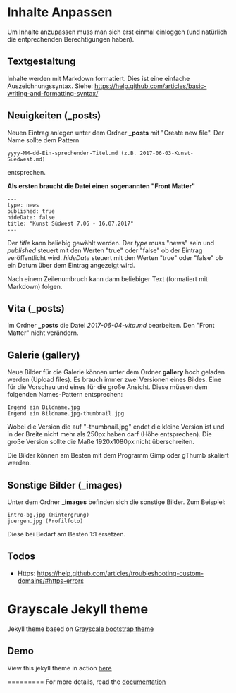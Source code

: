 Inhalte Anpassen
=========================

Um Inhalte anzupassen muss man sich erst einmal einloggen (und natürlich die entprechenden Berechtigungen haben).

## Textgestaltung 
Inhalte werden mit Markdown formatiert. Dies ist eine einfache Auszeichnungssyntax.
Siehe: https://help.github.com/articles/basic-writing-and-formatting-syntax/


## Neuigkeiten (_posts)
Neuen Eintrag anlegen unter dem Ordner **_posts** mit "Create new file". Der Name sollte dem Pattern 
```
yyyy-MM-dd-Ein-sprechender-Titel.md (z.B. 2017-06-03-Kunst-Suedwest.md) 
```
entsprechen.

**Als ersten braucht die Datei einen sogenannten "Front Matter"**
```
---
type: news
published: true
hideDate: false
title: "Kunst Südwest 7.06 - 16.07.2017"
---
```
Der _title_ kann beliebig gewählt werden. Der _type_ muss "news" sein und _published_ steuert mit den Werten "true" oder "false" ob der Eintrag veröffentlicht wird.
_hideDate_ steuert mit den Werten "true" oder "false" ob ein Datum über dem Eintrag angezeigt wird.

Nach einem Zeilenumbruch kann dann beliebiger Text (formatiert mit Markdown) folgen.

## Vita (_posts)
Im Ordner **_posts** die Datei _2017-06-04-vita.md_ bearbeiten. Den "Front Matter" nicht verändern.

## Galerie (gallery)
Neue Bilder für die Galerie können unter dem Ordner **gallery** hoch geladen werden (Upload files).
Es brauch immer zwei Versionen eines Bildes. Eine für die Vorschau und eines für die große Ansicht.
Diese müssen dem folgenden Names-Pattern entsprechen:
```
Irgend ein Bildname.jpg
Irgend ein Bildname.jpg-thumbnail.jpg
```
Wobei die Version die auf "-thumbnail.jpg" endet die kleine Version ist und in der Breite nicht mehr als 250px haben darf (Höhe entsprechen). 
Die große Version sollte die Maße 1920x1080px nicht überschreiten. 

Die Bilder können am Besten mit dem Programm Gimp oder gThumb skaliert werden.

## Sonstige Bilder (_images)
Unter dem Ordner **_images** befinden sich die sonstige Bilder. Zum Beispiel:
```
intro-bg.jpg (Hintergrung)
juergen.jpg (Profilfoto)
```
Diese bei Bedarf am Besten 1:1 ersetzen.


## Todos
* Https: https://help.github.com/articles/troubleshooting-custom-domains/#https-errors



Grayscale Jekyll theme
=========================

Jekyll theme based on [Grayscale bootstrap theme ](http://ironsummitmedia.github.io/startbootstrap-grayscale/)

## Demo
View this jekyll theme in action [here](https://jeromelachaud.github.io/grayscale-theme)

=========
For more details, read the [documentation](http://jekyllrb.com/)
